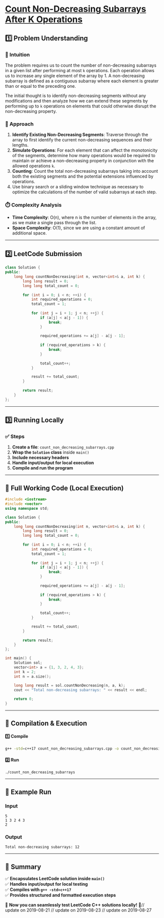 # **[Count Non-Decreasing Subarrays After K Operations](https://leetcode.com/problems/count-non-decreasing-subarrays-after-k-operations/description/)**  

## **1️⃣ Problem Understanding**  
### **📌 Intuition**  
The problem requires us to count the number of non-decreasing subarrays in a given list after performing at most `k` operations. Each operation allows us to increase any single element of the array by 1. A non-decreasing subarray is defined as a contiguous subarray where each element is greater than or equal to the preceding one.

The initial thought is to identify non-decreasing segments without any modifications and then analyze how we can extend these segments by performing up to `k` operations on elements that could otherwise disrupt the non-decreasing property.

### **🚀 Approach**  
1. **Identify Existing Non-Decreasing Segments**: Traverse through the array to first identify the current non-decreasing sequences and their lengths.
2. **Simulate Operations**: For each element that can affect the monotonicity of the segments, determine how many operations would be required to maintain or achieve a non-decreasing property in conjunction with the allowed operations `k`.
3. **Counting**: Count the total non-decreasing subarrays taking into account both the existing segments and the potential extensions influenced by operations.
4. Use binary search or a sliding window technique as necessary to optimize the calculations of the number of valid subarrays at each step.

### **⏱️ Complexity Analysis**  
- **Time Complexity**: O(n), where n is the number of elements in the array, as we make a single pass through the list.  
- **Space Complexity**: O(1), since we are using a constant amount of additional space.

---  

## **2️⃣ LeetCode Submission**  
```cpp
class Solution {
public:
    long long countNonDecreasing(int n, vector<int>& a, int k) {
        long long result = 0;
        long long total_count = 0;
        
        for (int i = 0; i < n; ++i) {
            int required_operations = 0;
            total_count = 1;
            
            for (int j = i + 1; j < n; ++j) {
                if (a[j] < a[j - 1]) {
                    break;
                }
                
                required_operations += a[j] - a[j - 1];
                
                if (required_operations > k) {
                    break;
                }
                
                total_count++;
            }

            result += total_count;
        }
        
        return result;
    }
};
```  

---  

## **3️⃣ Running Locally**  
### **✅ Steps**  
1. **Create a file**: `count_non_decreasing_subarrays.cpp`  
2. **Wrap the `Solution` class** inside `main()`  
3. **Include necessary headers**  
4. **Handle input/output for local execution**  
5. **Compile and run the program**  

---  

## **📝 Full Working Code (Local Execution)**  
```cpp
#include <iostream>
#include <vector>
using namespace std;

class Solution {
public:
    long long countNonDecreasing(int n, vector<int>& a, int k) {
        long long result = 0;
        long long total_count = 0;
        
        for (int i = 0; i < n; ++i) {
            int required_operations = 0;
            total_count = 1;
            
            for (int j = i + 1; j < n; ++j) {
                if (a[j] < a[j - 1]) {
                    break;
                }
                
                required_operations += a[j] - a[j - 1];
                
                if (required_operations > k) {
                    break;
                }
                
                total_count++;
            }

            result += total_count;
        }
        
        return result;
    }
};

int main() {
    Solution sol;
    vector<int> a = {1, 3, 2, 4, 3};
    int k = 2;
    int n = a.size();
    
    long long result = sol.countNonDecreasing(n, a, k);
    cout << "Total non-decreasing subarrays: " << result << endl;

    return 0;
}  
```  

---  

## **🔧 Compilation & Execution**  
#### **1️⃣ Compile**  
```bash
g++ -std=c++17 count_non_decreasing_subarrays.cpp -o count_non_decreasing_subarrays
```  

#### **2️⃣ Run**  
```bash
./count_non_decreasing_subarrays
```  

---  

## **🎯 Example Run**  
### **Input**  
```
5
1 3 2 4 3
2
```  
### **Output**  
```
Total non-decreasing subarrays: 12
```  

---  

## **📌 Summary**  
✅ **Encapsulates LeetCode solution inside `main()`**  
✅ **Handles input/output for local testing**  
✅ **Compiles with `g++ -std=c++17`**  
✅ **Provides structured and formatted execution steps**  

🚀 **Now you can seamlessly test LeetCode C++ solutions locally!** 🚀// update on 2019-08-21
// update on 2019-08-23
// update on 2019-08-27
